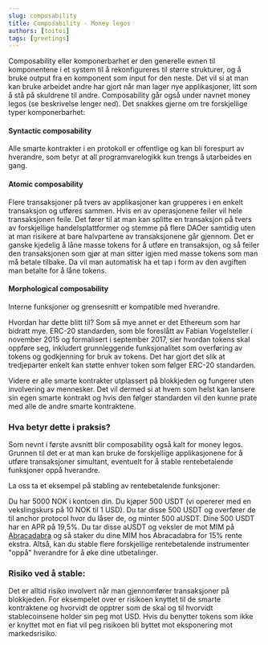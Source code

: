 ```yaml
---
slug: composability
title: Composability - Money legos
authors: [toitoi]
tags: [greetings]
---
```


Composability eller komponerbarhet er den generelle evnen til komponentene i et system til å rekonfigureres til større strukturer, og å bruke output fra en komponent som input for den neste. Det vil si at man kan bruke arbeidet andre har gjort når man lager nye applikasjoner, litt som å stå på skuldrene til andre. Composability går også under navnet money legos (se beskrivelse lenger ned). Det snakkes gjerne om tre forskjellige typer komponerbarhet:

#### Syntactic composability

Alle smarte kontrakter i en protokoll er offentlige og kan bli forespurt av hverandre, som betyr at all programvarelogikk kun trengs å utarbeides en gang. 

#### Atomic composability

Flere transaksjoner på tvers av applikasjoner kan grupperes i en enkelt transaksjon og utføres sammen. Hvis en av operasjonene feiler vil hele transaksjonen feile. Det fører til at man kan splitte en transaksjon på tvers av forskjellige handelsplattformer og stemme på flere DAOer samtidig uten at man risikere at bare halvpartene av transaksjonene går gjennom. Det er ganske kjedelig å låne masse tokens for å utføre en transaksjon, og så feiler den transaksjonen som gjør at man sitter igjen med masse tokens som man må betale tilbake. Da vil man automatisk ha et tap i form av den avgiften man betalte for å låne tokens. 

#### Morphological composability

Interne funksjoner og grensesnitt er kompatible med hverandre.  

Hvordan har dette blitt til? Som så mye annet er det Ethereum som har bidratt mye. ERC-20 standarden, som ble foreslått av Fabian Vogelsteller i november 2015 og formalisert i september 2017, sier hvordan tokens skal oppføre seg, inkludert grunnleggende funksjonalitet som overføring av tokens og godkjenning for bruk av tokens. Det har gjort det slik at tredjeparter enkelt kan støtte enhver token som følger ERC-20 standarden. 

Videre er alle smarte kontrakter utplassert på blokkjeden og fungerer uten involvering av mennesker. Det vil dermed si at hvem som helst kan lansere sin egen smarte kontrakt og hvis den følger standarden vil den kunne prate med alle de andre smarte kontraktene. 

### Hva betyr dette i praksis? 

Som nevnt i første avsnitt blir composability også kalt for money legos. Grunnen til det er at man kan bruke de forskjellige applikasjonene for å utføre transaksjoner simultant, eventuelt for å stable rentebetalende funksjoner oppå hverandre. 

La oss ta et eksempel på stabling av rentebetalende funksjoner:

Du har 5000 NOK i kontoen din. Du kjøper 500 USDT (vi opererer med en vekslingskurs på 10 NOK til 1 USD). Du tar disse 500 USDT og overfører de til anchor protocol hvor du låser de, og minter 500 aUSDT. Dine 500 USDT har en APR på 19,5%. Du tar disse aUSDT og veksler de mot MIM på [Abracadabra](https://abracadabra.money/) og så staker du dine MIM hos Abracadabra for 15% rente ekstra. Altså, kan du stable flere forskjellige rentebetalende instrumenter "oppå" hverandre for å øke dine utbetalinger.

### Risiko ved å stable:

Det er alltid risiko involvert når man gjennomfører transaksjoner på blokkjeden. For eksempelet over er risikoen knyttet til de smarte kontraktene og hvorvidt de opptrer som de skal og til hvorvidt stablecoinsene holder sin peg mot USD. Hvis du benytter tokens som ikke er knyttet mot en fiat vil peg risikoen bli byttet mot eksponering mot markedsrisiko.